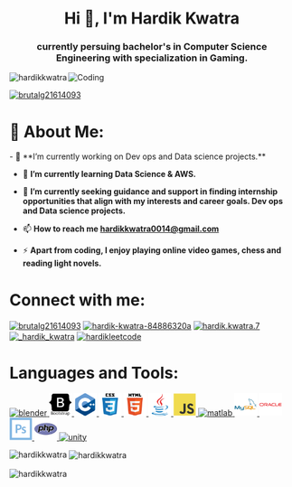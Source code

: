 <h1 align="center">Hi 👋, I'm Hardik Kwatra</h1>
<h3 align="center">currently persuing bachelor's in Computer Science Engineering with specialization in Gaming.</h3>
<img align="right" alt="Coding" width="400" src="https://cdn.dribbble.com/users/1162077/screenshots/3848914/programmer.gif">

<p align="left"> <img src="https://komarev.com/ghpvc/?username=hardikkwatra&label=Profile%20views&color=0e75b6&style=flat" alt="hardikkwatra" /> </p>

<p align="left"> <a href="https://twitter.com/brutalg21614093" target="blank"><img src="https://img.shields.io/twitter/follow/brutalg21614093?logo=twitter&style=for-the-badge" alt="brutalg21614093" /></a> </p>

 <h1 align="left">💫 About Me:</h1>
- 🔭  **I’m currently working on Dev ops and Data science projects.**

- 🌱  **I’m currently learning Data Science & AWS.**

- 🤝  **I’m currently seeking guidance and support in finding internship opportunities that align with my interests and career goals. Dev ops and Data science projects.**

- 📫  **How to reach me hardikkwatra0014@gmail.com**

- ⚡  **Apart from coding, I enjoy playing online video games, chess and reading light novels.**

<h1 align="left">Connect with me:</h1>
<p align="left">
<a href="https://twitter.com/brutalg21614093" target="blank"><img align="center" src="https://raw.githubusercontent.com/rahuldkjain/github-profile-readme-generator/master/src/images/icons/Social/twitter.svg" alt="brutalg21614093" height="30" width="40" /></a>
<a href="https://linkedin.com/in/hardik-kwatra-84886320a" target="blank"><img align="center" src="https://raw.githubusercontent.com/rahuldkjain/github-profile-readme-generator/master/src/images/icons/Social/linked-in-alt.svg" alt="hardik-kwatra-84886320a" height="30" width="40" /></a>
<a href="https://fb.com/hardik.kwatra.7" target="blank"><img align="center" src="https://raw.githubusercontent.com/rahuldkjain/github-profile-readme-generator/master/src/images/icons/Social/facebook.svg" alt="hardik.kwatra.7" height="30" width="40" /></a>
<a href="https://instagram.com/_hardik_kwatra" target="blank"><img align="center" src="https://raw.githubusercontent.com/rahuldkjain/github-profile-readme-generator/master/src/images/icons/Social/instagram.svg" alt="_hardik_kwatra" height="30" width="40" /></a>
<a href="https://www.leetcode.com/hardikleetcode" target="blank"><img align="center" src="https://raw.githubusercontent.com/rahuldkjain/github-profile-readme-generator/master/src/images/icons/Social/leet-code.svg" alt="hardikleetcode" height="30" width="40" /></a>
</p>

<h1 align="left">Languages and Tools:</h1>
<p align="left"> <a href="https://www.blender.org/" target="_blank" rel="noreferrer"> <img src="https://download.blender.org/branding/community/blender_community_badge_white.svg" alt="blender" width="40" height="40"/> </a> <a href="https://getbootstrap.com" target="_blank" rel="noreferrer"> <img src="https://raw.githubusercontent.com/devicons/devicon/master/icons/bootstrap/bootstrap-plain-wordmark.svg" alt="bootstrap" width="40" height="40"/> </a> <a href="https://www.w3schools.com/cpp/" target="_blank" rel="noreferrer"> <img src="https://raw.githubusercontent.com/devicons/devicon/master/icons/cplusplus/cplusplus-original.svg" alt="cplusplus" width="40" height="40"/> </a> <a href="https://www.w3schools.com/css/" target="_blank" rel="noreferrer"> <img src="https://raw.githubusercontent.com/devicons/devicon/master/icons/css3/css3-original-wordmark.svg" alt="css3" width="40" height="40"/> </a> <a href="https://www.w3.org/html/" target="_blank" rel="noreferrer"> <img src="https://raw.githubusercontent.com/devicons/devicon/master/icons/html5/html5-original-wordmark.svg" alt="html5" width="40" height="40"/> </a> <a href="https://www.java.com" target="_blank" rel="noreferrer"> <img src="https://raw.githubusercontent.com/devicons/devicon/master/icons/java/java-original.svg" alt="java" width="40" height="40"/> </a> <a href="https://developer.mozilla.org/en-US/docs/Web/JavaScript" target="_blank" rel="noreferrer"> <img src="https://raw.githubusercontent.com/devicons/devicon/master/icons/javascript/javascript-original.svg" alt="javascript" width="40" height="40"/> </a> <a href="https://www.mathworks.com/" target="_blank" rel="noreferrer"> <img src="https://upload.wikimedia.org/wikipedia/commons/2/21/Matlab_Logo.png" alt="matlab" width="40" height="40"/> </a> <a href="https://www.mysql.com/" target="_blank" rel="noreferrer"> <img src="https://raw.githubusercontent.com/devicons/devicon/master/icons/mysql/mysql-original-wordmark.svg" alt="mysql" width="40" height="40"/> </a> <a href="https://www.oracle.com/" target="_blank" rel="noreferrer"> <img src="https://raw.githubusercontent.com/devicons/devicon/master/icons/oracle/oracle-original.svg" alt="oracle" width="40" height="40"/> </a> <a href="https://www.photoshop.com/en" target="_blank" rel="noreferrer"> <img src="https://raw.githubusercontent.com/devicons/devicon/master/icons/photoshop/photoshop-line.svg" alt="photoshop" width="40" height="40"/> </a> <a href="https://www.php.net" target="_blank" rel="noreferrer"> <img src="https://raw.githubusercontent.com/devicons/devicon/master/icons/php/php-original.svg" alt="php" width="40" height="40"/> </a> <a href="https://unity.com/" target="_blank" rel="noreferrer"> <img src="https://www.vectorlogo.zone/logos/unity3d/unity3d-icon.svg" alt="unity" width="40" height="40"/> </a> </p>

<p><img align="left" src="https://github-readme-stats.vercel.app/api/top-langs?username=hardikkwatra&show_icons=true&locale=en&layout=compact" alt="hardikkwatra" /></p>

<p>&nbsp;<img align="center" src="https://github-readme-stats.vercel.app/api?username=hardikkwatra&show_icons=true&locale=en" alt="hardikkwatra" /></p>

<p><img align="center" src="https://github-readme-streak-stats.herokuapp.com/?user=hardikkwatra&" alt="hardikkwatra" /></p>

